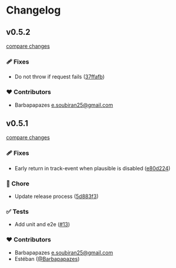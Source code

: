 # Changelog


## v0.5.2

[compare changes](https://github.com/barbapapazes/plausible-tracker/compare/v0.5.1...v0.5.2)

### 🩹 Fixes

- Do not throw if request fails ([37ffafb](https://github.com/barbapapazes/plausible-tracker/commit/37ffafb))

### ❤️ Contributors

- Barbapapazes <e.soubiran25@gmail.com>

## v0.5.1

[compare changes](https://github.com/barbapapazes/plausible-tracker/compare/v0.5.0...v0.5.1)

### 🩹 Fixes

- Early return in track-event when plausible is disabled ([e80d224](https://github.com/barbapapazes/plausible-tracker/commit/e80d224))

### 🏡 Chore

- Update release process ([5d883f3](https://github.com/barbapapazes/plausible-tracker/commit/5d883f3))

### ✅ Tests

- Add unit and e2e ([#13](https://github.com/barbapapazes/plausible-tracker/pull/13))

### ❤️ Contributors

- Barbapapazes <e.soubiran25@gmail.com>
- Estéban ([@Barbapapazes](http://github.com/Barbapapazes))

